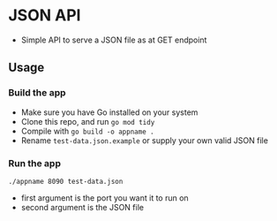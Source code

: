 # JSON API

- Simple API to serve a JSON file as at GET endpoint

## Usage


### Build the app

- Make sure you have Go installed on your system
- Clone this repo, and run `go mod tidy`
- Compile with `go build -o appname .`
- Rename `test-data.json.example` or supply your own valid JSON file

### Run the app

`./appname 8090 test-data.json`

- first argument is the port you want it to run on
- second argument is the JSON file
